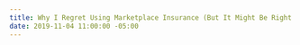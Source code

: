 ```yaml
---
title: Why I Regret Using Marketplace Insurance (But It Might Be Right For You)
date: 2019-11-04 11:00:00 -05:00
---
```


